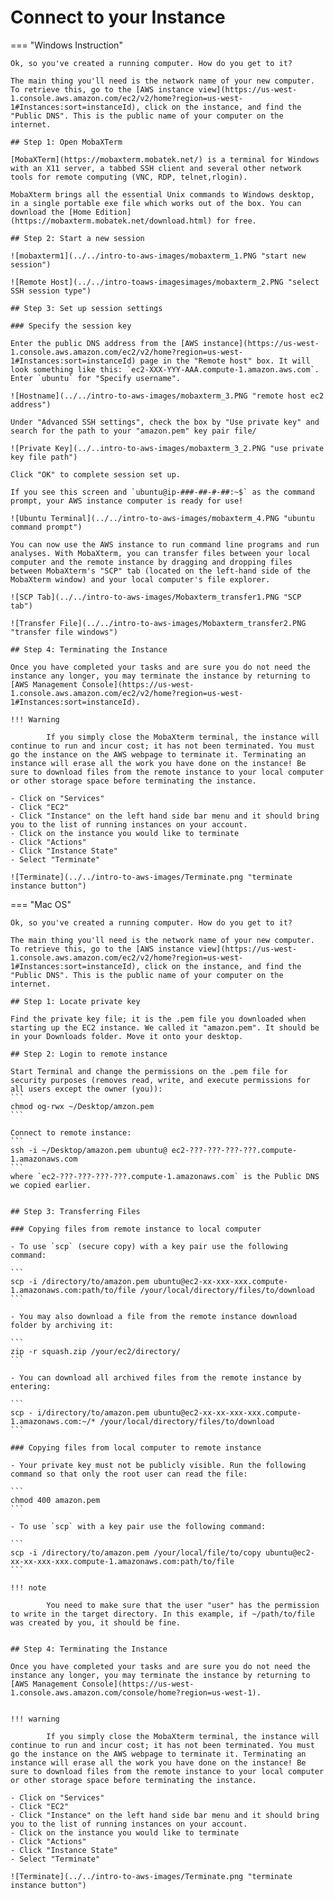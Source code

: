 # Connect to your Instance

=== "Windows Instruction"

    Ok, so you've created a running computer. How do you get to it?

    The main thing you'll need is the network name of your new computer. To retrieve this, go to the [AWS instance view](https://us-west-1.console.aws.amazon.com/ec2/v2/home?region=us-west-1#Instances:sort=instanceId), click on the instance, and find the "Public DNS". This is the public name of your computer on the internet.

    ## Step 1: Open MobaXTerm

    [MobaXTerm](https://mobaxterm.mobatek.net/) is a terminal for Windows with an X11 server, a tabbed SSH client and several other network tools for remote computing (VNC, RDP, telnet,rlogin).

    MobaXterm brings all the essential Unix commands to Windows desktop, in a single portable exe file which works out of the box. You can download the [Home Edition](https://mobaxterm.mobatek.net/download.html) for free.

    ## Step 2: Start a new session

    ![mobaxterm1](../../intro-to-aws-images/mobaxterm_1.PNG "start new session")

    ![Remote Host](../../intro-toaws-imagesimages/mobaxterm_2.PNG "select SSH session type")

    ## Step 3: Set up session settings

    ### Specify the session key

    Enter the public DNS address from the [AWS instance](https://us-west-1.console.aws.amazon.com/ec2/v2/home?region=us-west-1#Instances:sort=instanceId) page in the "Remote host" box. It will look something like this: `ec2-XXX-YYY-AAA.compute-1.amazon.aws.com`. Enter `ubuntu` for "Specify username".

    ![Hostname](../../intro-to-aws-images/mobaxterm_3.PNG "remote host ec2 address")

    Under "Advanced SSH settings", check the box by "Use private key" and search for the path to your "amazon.pem" key pair file/

    ![Private Key](../..intro-to-aws-images/mobaxterm_3_2.PNG "use private key file path")

    Click "OK" to complete session set up.

    If you see this screen and `ubuntu@ip-###-##-#-##:~$` as the command prompt, your AWS instance computer is ready for use!

    ![Ubuntu Terminal](../../intro-to-aws-images/mobaxterm_4.PNG "ubuntu command prompt")

    You can now use the AWS instance to run command line programs and run analyses. With MobaXterm, you can transfer files between your local computer and the remote instance by dragging and dropping files between MobaXterm's "SCP" tab (located on the left-hand side of the MobaXterm window) and your local computer's file explorer.

    ![SCP Tab](../../intro-to-aws-images/Mobaxterm_transfer1.PNG "SCP tab")

    ![Transfer File](../../intro-to-aws-images/Mobaxterm_transfer2.PNG "transfer file windows")

    ## Step 4: Terminating the Instance

    Once you have completed your tasks and are sure you do not need the instance any longer, you may terminate the instance by returning to [AWS Management Console](https://us-west-1.console.aws.amazon.com/ec2/v2/home?region=us-west-1#Instances:sort=instanceId).

    !!! Warning

            If you simply close the MobaXterm terminal, the instance will continue to run and incur cost; it has not been terminated. You must go the instance on the AWS webpage to terminate it. Terminating an instance will erase all the work you have done on the instance! Be sure to download files from the remote instance to your local computer or other storage space before terminating the instance.

    - Click on "Services"
    - Click "EC2"
    - Click "Instance" on the left hand side bar menu and it should bring you to the list of running instances on your account.
    - Click on the instance you would like to terminate
    - Click "Actions"
    - Click "Instance State"
    - Select "Terminate"

    ![Terminate](../../intro-to-aws-images/Terminate.png "terminate instance button")


=== "Mac OS"

    Ok, so you've created a running computer. How do you get to it?

    The main thing you'll need is the network name of your new computer. To retrieve this, go to the [AWS instance view](https://us-west-1.console.aws.amazon.com/ec2/v2/home?region=us-west-1#Instances:sort=instanceId), click on the instance, and find the "Public DNS". This is the public name of your computer on the internet.

    ## Step 1: Locate private key

    Find the private key file; it is the .pem file you downloaded when starting up the EC2 instance. We called it "amazon.pem". It should be in your Downloads folder. Move it onto your desktop.

    ## Step 2: Login to remote instance

    Start Terminal and change the permissions on the .pem file for security purposes (removes read, write, and execute permissions for all users except the owner (you)):
    ```
    chmod og-rwx ~/Desktop/amzon.pem
    ```

    Connect to remote instance:
    ```
    ssh -i ~/Desktop/amazon.pem ubuntu@ ec2-???-???-???-???.compute-1.amazonaws.com
    ```
    where `ec2-???-???-???-???.compute-1.amazonaws.com` is the Public DNS we copied earlier.


    ## Step 3: Transferring Files

    ### Copying files from remote instance to local computer

    - To use `scp` (secure copy) with a key pair use the following command:

    ```
    scp -i /directory/to/amazon.pem ubuntu@ec2-xx-xxx-xxx.compute-1.amazonaws.com:path/to/file /your/local/directory/files/to/download
    ```

    - You may also download a file from the remote instance download folder by archiving it:

    ```
    zip -r squash.zip /your/ec2/directory/
    ```

    - You can download all archived files from the remote instance by entering:

    ```
    scp - i/directory/to/amazon.pem ubuntu@ec2-xx-xx-xxx-xxx.compute-1.amazonaws.com:~/* /your/local/directory/files/to/download
    ```

    ### Copying files from local computer to remote instance

    - Your private key must not be publicly visible. Run the following command so that only the root user can read the file:

    ```
    chmod 400 amazon.pem
    ```

    - To use `scp` with a key pair use the following command:

    ```
    scp -i /directory/to/amazon.pem /your/local/file/to/copy ubuntu@ec2-xx-xx-xxx-xxx.compute-1.amazonaws.com:path/to/file
    ```

    !!! note

            You need to make sure that the user "user" has the permission to write in the target directory. In this example, if ~/path/to/file was created by you, it should be fine.


    ## Step 4: Terminating the Instance

    Once you have completed your tasks and are sure you do not need the instance any longer, you may terminate the instance by returning to [AWS Management Console](https://us-west-1.console.aws.amazon.com/console/home?region=us-west-1).


    !!! warning

            If you simply close the MobaXterm terminal, the instance will continue to run and incur cost; it has not been terminated. You must go the instance on the AWS webpage to terminate it. Terminating an instance will erase all the work you have done on the instance! Be sure to download files from the remote instance to your local computer or other storage space before terminating the instance.

    - Click on "Services"
    - Click "EC2"
    - Click "Instance" on the left hand side bar menu and it should bring you to the list of running instances on your account.
    - Click on the instance you would like to terminate
    - Click "Actions"
    - Click "Instance State"
    - Select "Terminate"

    ![Terminate](../../intro-to-aws-images/Terminate.png "terminate instance button")
